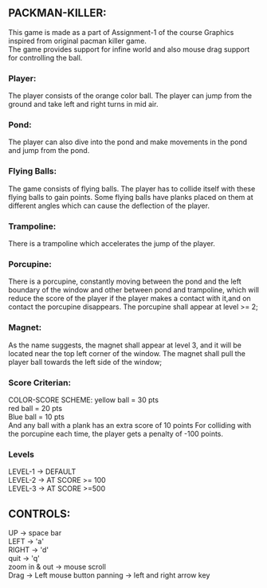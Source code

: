 ## PACKMAN-KILLER:
This game is made as a part of Assignment-1 of the course Graphics inspired from original pacman killer game.  
The game provides support for infine world and also mouse drag support for controlling the ball.

### Player:
The player consists of the orange color ball.
The player can jump from the ground and take left and right turns in mid air.

### Pond:
The player can also dive into the pond and make movements in the pond and jump from the pond.

### Flying Balls:
The game consists of flying balls.
The player has to collide itself with these flying balls to gain points.
Some flying balls have planks placed on them at different angles which can cause the deflection of the player.

### Trampoline:
There is a trampoline which accelerates the jump of the player.

### Porcupine:
There is a porcupine, constantly moving between the pond and the left boundary of the window and other between pond and trampoline,
which will reduce the score of the player if the player makes a contact with it,and on contact the porcupine disappears.
The porcupine shall appear at level >= 2;
### Magnet:
As the name suggests, the magnet shall appear at level 3, and it will be located near the top left corner of the window.
The magnet shall pull the player ball towards the left side of the window;

### Score Criterian:
COLOR-SCORE SCHEME:
yellow ball = 30 pts  
red ball = 20 pts  
Blue ball = 10 pts  
And any ball with a plank has an extra score of 10 points
For colliding with the porcupine each time, the player gets a penalty of -100 points.

### Levels
LEVEL-1 -> DEFAULT  
LEVEL-2 -> AT SCORE >= 100  
LEVEL-3 -> AT SCORE >=500

## CONTROLS:
UP    -> space bar  
LEFT  -> 'a'  
RIGHT -> 'd'  
quit  -> 'q'  
zoom in & out -> mouse scroll  
Drag -> Left mouse button
panning -> left and right arrow key

